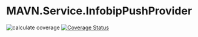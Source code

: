 # MAVN.Service.InfobipPushProvider

![calculate coverage](https://github.com/OpenMAVN/MAVN.Service.InfobipPushProvider/workflows/calculate%20coverage/badge.svg)
[![Coverage Status](https://coveralls.io/repos/github/OpenMAVN/MAVN.Service.InfobipPushProvider/badge.svg?branch=master)](https://coveralls.io/github/OpenMAVN/MAVN.Service.InfobipPushProvider?branch=master)
